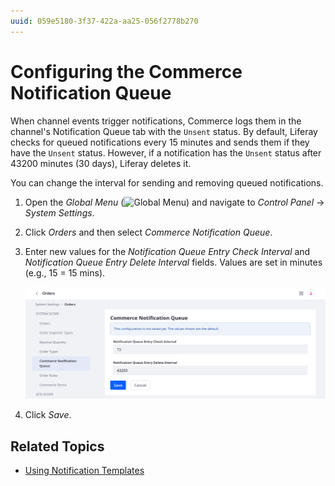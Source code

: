 ```yaml
---
uuid: 059e5180-3f37-422a-aa25-056f2778b270
---
```

# Configuring the Commerce Notification Queue

When channel events trigger notifications, Commerce logs them in the channel's Notification Queue tab with the `Unsent` status. By default, Liferay checks for queued notifications every 15 minutes and sends them if they have the `Unsent` status. However, if a notification has the `Unsent` status after 43200 minutes (30 days), Liferay deletes it.

You can change the interval for sending and removing queued notifications.

1. Open the *Global Menu* (![Global Menu](../../images/icon-applications-menu.png)) and navigate to *Control Panel* &rarr; *System Settings*.

1. Click *Orders* and then select *Commerce Notification Queue*.

1. Enter new values for the *Notification Queue Entry Check Interval* and *Notification Queue Entry Delete Interval* fields. Values are set in minutes (e.g., 15 = 15 mins).

   ![Change the default values for the Notification Queue Entry Check and Delete Intervals](./configuring-the-commerce-notification-queue/images/01.png)

1. Click *Save*.

## Related Topics

* [Using Notification Templates](./using-notification-templates.md)
